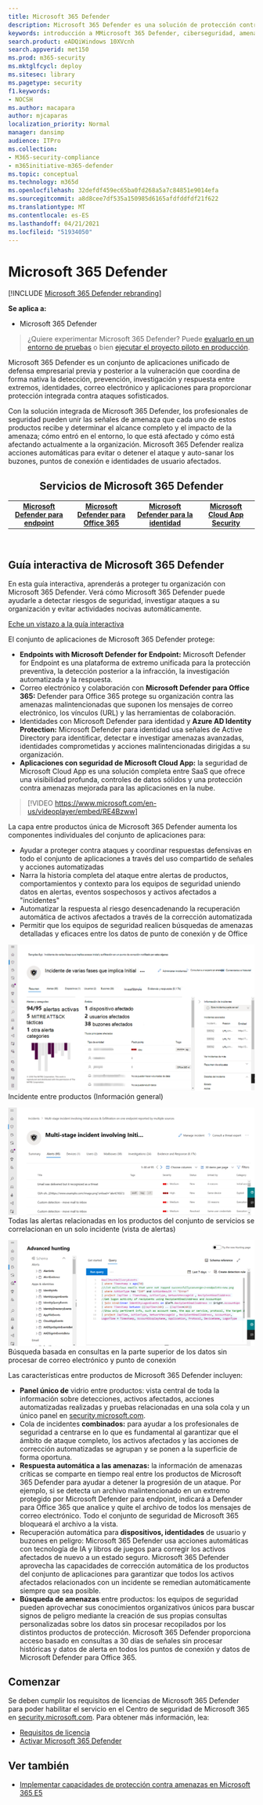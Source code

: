 ```yaml
---
title: Microsoft 365 Defender
description: Microsoft 365 Defender es una solución de protección contra amenazas coordinada diseñada para proteger dispositivos, identidad, datos y aplicaciones
keywords: introducción a MMicrosoft 365 Defender, ciberseguridad, amenazas persistentes avanzadas, seguridad empresarial, dispositivos, dispositivos, identidad, usuarios, datos, aplicaciones, incidentes, investigación automatizada y corrección, búsqueda avanzada
search.product: eADQiWindows 10XVcnh
search.appverid: met150
ms.prod: m365-security
ms.mktglfcycl: deploy
ms.sitesec: library
ms.pagetype: security
f1.keywords:
- NOCSH
ms.author: macapara
author: mjcaparas
localization_priority: Normal
manager: dansimp
audience: ITPro
ms.collection:
- M365-security-compliance
- m365initiative-m365-defender
ms.topic: conceptual
ms.technology: m365d
ms.openlocfilehash: 32defdf459ec65ba0fd268a5a7c84851e9014efa
ms.sourcegitcommit: a8d8cee7df535a150985d6165afdfddfdf21f622
ms.translationtype: MT
ms.contentlocale: es-ES
ms.lasthandoff: 04/21/2021
ms.locfileid: "51934050"
---
```

# <a name="microsoft-365-defender"></a>Microsoft 365 Defender

[!INCLUDE [Microsoft 365 Defender rebranding](../includes/microsoft-defender.md)]


**Se aplica a:**
- Microsoft 365 Defender

> ¿Quiere experimentar Microsoft 365 Defender? Puede [evaluarlo en un entorno de pruebas](m365d-evaluation.md?ocid=cx-docs-MTPtriallab) o bien [ejecutar el proyecto piloto en producción](m365d-pilot.md?ocid=cx-evalpilot).
>

Microsoft 365 Defender es un conjunto de aplicaciones unificado de defensa empresarial previa y posterior a la vulneración que coordina de forma nativa la detección, prevención, investigación y respuesta entre extremos, identidades, correo electrónico y aplicaciones para proporcionar protección integrada contra ataques sofisticados.

Con la solución integrada de Microsoft 365 Defender, los profesionales de seguridad pueden unir las señales de amenaza que cada uno de estos productos recibe y determinar el alcance completo y el impacto de la amenaza; cómo entró en el entorno, lo que está afectado y cómo está afectando actualmente a la organización. Microsoft 365 Defender realiza acciones automáticas para evitar o detener el ataque y auto-sanar los buzones, puntos de conexión e identidades de usuario afectados.  


<center><h2>Servicios de Microsoft 365 Defender</center></h2>
<table><tr><td><center><b><a href="https://docs.microsoft.com/windows/security/threat-protection/microsoft-defender-atp/microsoft-defender-advanced-threat-protection"><b>Microsoft Defender para endpoint</b></center></a></td>
<td><center><b><a href="https://docs.microsoft.com/office365/securitycompliance/office-365-atp"><b>Microsoft Defender para Office 365</b></center></a></td>
<td><center><b><a href="/azure-advanced-threat-protection/"><b>Microsoft Defender para la identidad</b></a></center></td>
<td><center><b><a href="/cloud-app-security/"><b>Microsoft Cloud App Security</b></a></center></td>
</tr>
</table>
<br>

## <a name="microsoft-365-defender-interactive-guide"></a>Guía interactiva de Microsoft 365 Defender

En esta guía interactiva, aprenderás a proteger tu organización con Microsoft 365 Defender. Verá cómo Microsoft 365 Defender puede ayudarle a detectar riesgos de seguridad, investigar ataques a su organización y evitar actividades nocivas automáticamente.

[Eche un vistazo a la guía interactiva](https://aka.ms/M365Defender-InteractiveGuide)



El conjunto de aplicaciones de Microsoft 365 Defender protege: 
- **Endpoints with Microsoft Defender for Endpoint:** Microsoft Defender for Endpoint es una plataforma de extremo unificada para la protección preventiva, la detección posterior a la infracción, la investigación automatizada y la respuesta. 
- Correo electrónico y colaboración con **Microsoft Defender para Office 365:** Defender para Office 365 protege su organización contra las amenazas malintencionadas que suponen los mensajes de correo electrónico, los vínculos (URL) y las herramientas de colaboración. 
- Identidades con Microsoft Defender para identidad y **Azure AD Identity Protection:** Microsoft Defender para identidad usa señales de Active Directory para identificar, detectar e investigar amenazas avanzadas, identidades comprometidas y acciones malintencionadas dirigidas a su organización. 
- **Aplicaciones con seguridad de Microsoft Cloud App:** la seguridad de Microsoft Cloud App es una solución completa entre SaaS que ofrece una visibilidad profunda, controles de datos sólidos y una protección contra amenazas mejorada para las aplicaciones en la nube. 

>[!VIDEO https://www.microsoft.com/en-us/videoplayer/embed/RE4Bzww] 

La capa entre productos única de Microsoft 365 Defender aumenta los componentes individuales del conjunto de aplicaciones para:
- Ayudar a proteger contra ataques y coordinar respuestas defensivas en todo el conjunto de aplicaciones a través del uso compartido de señales y acciones automatizadas
- Narra la historia completa del ataque entre alertas de productos, comportamientos y contexto para los equipos de seguridad uniendo datos en alertas, eventos sospechosos y activos afectados a "incidentes"
- Automatizar la respuesta al riesgo desencadenando la recuperación automática de activos afectados a través de la corrección automatizada
- Permitir que los equipos de seguridad realicen búsquedas de amenazas detalladas y eficaces entre los datos de punto de conexión y de Office

![Imagen de la página de información general sobre incidentes](../../media/overview-incident.png) <br>
Incidente entre productos (Información general)

![Imagen de la cola de alertas](../../media/incident-list.png)<br>
Todas las alertas relacionadas en los productos del conjunto de servicios se correlacionan en un solo incidente (vista de alertas)

![Imagen de la cola de incidentes](../../media/advanced-hunting.png)<br>
Búsqueda basada en consultas en la parte superior de los datos sin procesar de correo electrónico y punto de conexión


Las características entre productos de Microsoft 365 Defender incluyen: 
- **Panel único de** vidrio entre productos: vista central de toda la información sobre detecciones, activos afectados, acciones automatizadas realizadas y pruebas relacionadas en una sola cola y un único panel en [security.microsoft.com](https://security.microsoft.com). 
- Cola de incidentes **combinados:** para ayudar a los profesionales de seguridad a centrarse en lo que es fundamental al garantizar que el ámbito de ataque completo, los activos afectados y las acciones de corrección automatizadas se agrupan y se ponen a la superficie de forma oportuna. 
- **Respuesta automática a las amenazas:** la información de amenazas críticas se comparte en tiempo real entre los productos de Microsoft 365 Defender para ayudar a detener la progresión de un ataque. Por ejemplo, si se detecta un archivo malintencionado en un extremo protegido por Microsoft Defender para endpoint, indicará a Defender para Office 365 que analice y quite el archivo de todos los mensajes de correo electrónico. Todo el conjunto de seguridad de Microsoft 365 bloqueará el archivo a la vista.
- Recuperación automática para **dispositivos, identidades** de usuario y buzones en peligro: Microsoft 365 Defender usa acciones automáticas con tecnología de IA y libros de juegos para corregir los activos afectados de nuevo a un estado seguro. Microsoft 365 Defender aprovecha las capacidades de corrección automática de los productos del conjunto de aplicaciones para garantizar que todos los activos afectados relacionados con un incidente se remedian automáticamente siempre que sea posible.
- **Búsqueda de amenazas** entre productos: los equipos de seguridad pueden aprovechar sus conocimientos organizativos únicos para buscar signos de peligro mediante la creación de sus propias consultas personalizadas sobre los datos sin procesar recopilados por los distintos productos de protección. Microsoft 365 Defender proporciona acceso basado en consultas a 30 días de señales sin procesar históricas y datos de alerta en todos los puntos de conexión y datos de Microsoft Defender para Office 365. 


## <a name="get-started"></a>Comenzar
Se deben cumplir los requisitos de licencias de Microsoft 365 Defender para poder habilitar el servicio en el Centro de seguridad de Microsoft 365 en [security.microsoft.com](https://security.microsoft.com). Para obtener más información, lea:
- [Requisitos de licencia](prerequisites.md#licensing-requirements)
- [Activar Microsoft 365 Defender](m365d-enable.md)


## <a name="see-also"></a>Ver también
- [Implementar capacidades de protección contra amenazas en Microsoft 365 E5](https://docs.microsoft.com/microsoft-365/solutions/deploy-threat-protection)
